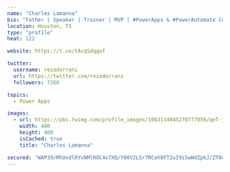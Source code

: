 ```yaml
---
name: "Charles Lamanna"
bio: "Father | Speaker | Trainer | MVP | #PowerApps & #PowerAutomate Community Super User | YouTuber Right-pointing triangle http://youtube.com/c/rezadorrani | Learn - Share - Clockwise rightwards and leftwards open circle arrows"
location: Houston, TX
type: "profile"
heat: 122

website: https://t.co/tAcqSdqguf

twitter:
  username: rezadorrani
  url: https://twitter.com/rezadorrani
  followers: 7268

topics:
  - Power Apps

images:
  - url: https://pbs.twimg.com/profile_images/1063114045270777856/qeT-jpWr_400x400.jpg
    width: 400
    height: 400
    isCached: true
    title: "Charles Lamanna"

secured: "WAP39/MhUvdlRYvNMlROC4v7XQ/Y00V2LSr7RCeh8FT2uI9i5wWdZpkJ/ZT0dV8EN847ZaUZ2zzbI4zwIF0DbbQIPaCoQPl+V8Nj8i872Od94CrkR5wzHYkUk5wMMmsaUowTQaD8qtlL3ICCAGeUvWDe1z/68XM2ot6PKGAvc2roSZt3f1Dem09zGBVyo6PW2f5Rgxhol7YAC4t3Ava2pPOgaF1iSf9hEQJZrJrPoIN5R88+H9rSEiRSX876x8RFVCZ9UUGN94Oaand2LXrlU26IdsNc3tvWo3lyi6k8Lc4OWYH4LyE6Io2Vtwsrqq2mWJKQQT/qbkJGVRFyix3PvSRT4cXnyER3gUO6Mow+H1ugboScuxoMUXTESNypJjUj86HjQ59e98Lb37Nskw76e9Bns8NSEBJ7YqChXftfZBo=;YdjMQ2rdiabsHIi9kxXcRg=="
---
```


